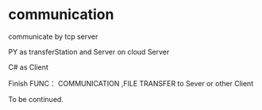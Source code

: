 # communication
communicate by tcp server


PY as transferStation and Server on cloud Server

C# as Client 


Finish FUNC： COMMUNICATION ,FILE TRANSFER to Sever or other Client

To be continued.

